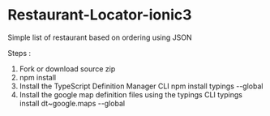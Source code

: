 # Restaurant-Locator-ionic3
Simple list of restaurant based on ordering using JSON

Steps :
1. Fork or download source zip
2. npm install
3. Install the TypeScript Definition Manager CLI
   npm install typings --global
4. Install the google map definition files using the typings CLI 
   typings install dt~google.maps --global
